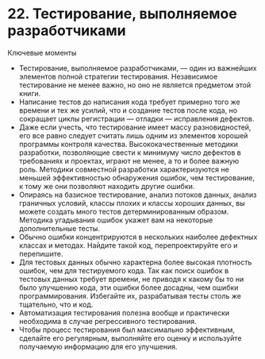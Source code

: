 

# 22. Тестирование, выполняемое разработчиками

Ключевые моменты

* Тестирование, выполняемое разработчиками, — один из важнейших элементов полной стратегии тестирования. Независимое
  тестирование не менее важно, но оно не является предметом этой книги.
* Написание тестов до написания кода требует примерно того же времени и тех же усилий, что и создание тестов после кода,
  но сокращает циклы регистрации — отладки — исправления дефектов.
* Даже если учесть, что тестирование имеет массу разновидностей, его все равно следует считать лишь одним из элементов
  хорошей программы контроля качества. Высококачественные методики разработки, позволяющие свести к минимуму число
  дефектов в требованиях и проектах, играют не менее, а то и более важную роль. Методики совместной разработки
  характеризуются не меньшей эффективностью обнаружения ошибок, чем тестирование, к тому же они позволяют находить
  другие ошибки.
* Опираясь на базисное тестирование, анализ потоков данных, анализ граничных условий, классы плохих и классы хороших
  данных, вы можете создать много тестов детерминированным образом. Методика угадывания ошибок укажет вам на некоторые
  дополнительные тесты.
* Обычно ошибки концентрируются в нескольких наиболее дефектных классах и методах. Найдите такой код, перепроектируйте
  его и перепишите.
* Для тестовых данных обычно характерна более высокая плотность ошибок, чем для тестируемого кода. Так как поиск ошибок
  в тестовых данных требует времени, не приводя к какому бы то ни было улучшению кода, эти ошибки более досадны, чем
  ошибки программирования. Избегайте их, разрабатывая тесты столь же тщательно, что и код.
* Автоматизация тестирования полезна вообще и практически необходима в случае регрессивного тестирования.
* Чтобы процесс тестирования был максимально эффективным, сделайте его регулярным, выполняйте его оценку и используйте
  получаемую информацию для его улучшения.
